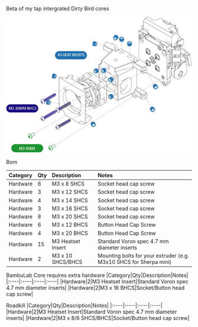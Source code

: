 Beta of my tap intergrated Dirty Bird cores

![alt text](https://github.com/RustyWar85/DirtyBird-Tap-Cores/blob/main/Images/DIRTYBIRDTAP.jpg)

Bom

|Category|Qty|Description|Notes|
|:----|:----|:----|:----|
|Hardware|6|M3 x 8 SHCS|Socket head cap screw|
|Hardware|3|M3 x 12 SHCS|Socket head cap screw|
|Hardware|4|M3 x 14 SHCS|Socket head cap screw|
|Hardware|3|M3 x 16 SHCS|Socket head cap screw|
|Hardware|8|M3 x 20 SHCS|Socket head cap screw|
|Hardware|6|M3 x 12 BHCS|Button Head Cap Screw|
|Hardware|4|M3 x 20 BHCS|Button Head Cap Screw|
|Hardware|15|M3 Heatset Insert|Standard Voron spec 4.7 mm diameter inserts|
|Hardware|2|M3 x 10 SHCS/BHCS|Mounting bolts for your extruder (e.g. M3x10 SHCS for Sherpa mini)|

BambuLab Core requires extra hardware
|Category|Qty|Description|Notes|
|:----|:----|:----|:----|
|Hardware|2|M3 Heatset Insert|Standard Voron spec 4.7 mm diameter inserts|
|Hardware|2|M3 x 16 BHCS|Socket/Button head cap screw|

Roadkill
|Category|Qty|Description|Notes|
|:----|:----|:----|:----|
|Hardware|2|M3 Heatset Insert|Standard Voron spec 4.7 mm diameter inserts|
|Hardware|2|M3 x 8/6 SHCS/BHCS|Socket/Button head cap screw|
